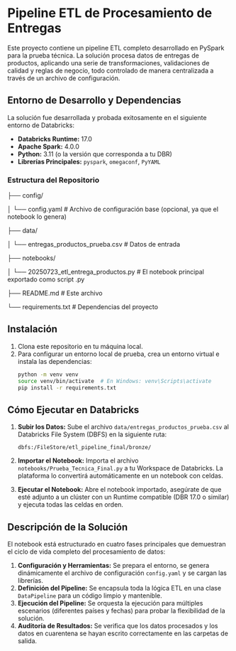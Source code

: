 # Pipeline ETL de Procesamiento de Entregas

Este proyecto contiene un pipeline ETL completo desarrollado en PySpark para la prueba técnica. La solución procesa datos de entregas de productos, aplicando una serie de transformaciones, validaciones de calidad y reglas de negocio, todo controlado de manera centralizada a través de un archivo de configuración.

## Entorno de Desarrollo y Dependencias

La solución fue desarrollada y probada exitosamente en el siguiente entorno de Databricks:

- **Databricks Runtime:** 17.0
- **Apache Spark:** 4.0.0
- **Python:** 3.11 (o la versión que corresponda a tu DBR)
- **Librerías Principales:** `pyspark`, `omegaconf`, `PyYAML`

### Estructura del Repositorio
├── config/

│ └── config.yaml # Archivo de configuración base (opcional, ya que el notebook lo genera)

├── data/

│ └── entregas_productos_prueba.csv # Datos de entrada

├── notebooks/

│ └── 20250723_etl_entrega_productos.py # El notebook principal exportado como script .py

├── README.md # Este archivo

└── requirements.txt # Dependencias del proyecto


## Instalación

1.  Clona este repositorio en tu máquina local.
2.  Para configurar un entorno local de prueba, crea un entorno virtual e instala las dependencias:
    ```bash
    python -m venv venv
    source venv/bin/activate  # En Windows: venv\Scripts\activate
    pip install -r requirements.txt
    ```

## Cómo Ejecutar en Databricks

1.  **Subir los Datos:** Sube el archivo `data/entregas_productos_prueba.csv` al Databricks File System (DBFS) en la siguiente ruta:
    ```
    dbfs:/FileStore/etl_pipeline_final/bronze/
    ```

2.  **Importar el Notebook:** Importa el archivo `notebooks/Prueba_Tecnica_Final.py` a tu Workspace de Databricks. La plataforma lo convertirá automáticamente en un notebook con celdas.

3.  **Ejecutar el Notebook:** Abre el notebook importado, asegúrate de que esté adjunto a un clúster con un Runtime compatible (DBR 17.0 o similar) y ejecuta todas las celdas en orden.

## Descripción de la Solución

El notebook está estructurado en cuatro fases principales que demuestran el ciclo de vida completo del procesamiento de datos:

1.  **Configuración y Herramientas:** Se prepara el entorno, se genera dinámicamente el archivo de configuración `config.yaml` y se cargan las librerías.
2.  **Definición del Pipeline:** Se encapsula toda la lógica ETL en una clase `DataPipeline` para un código limpio y mantenible.
3.  **Ejecución del Pipeline:** Se orquesta la ejecución para múltiples escenarios (diferentes países y fechas) para probar la flexibilidad de la solución.
4.  **Auditoría de Resultados:** Se verifica que los datos procesados y los datos en cuarentena se hayan escrito correctamente en las carpetas de salida.
